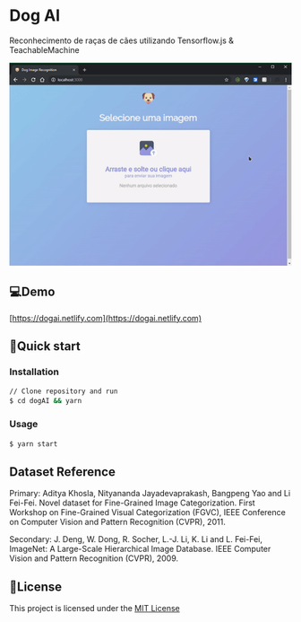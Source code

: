 # Dog AI

Reconhecimento de raças de cães utilizando Tensorflow.js & TeachableMachine

![Gif demo](./.github/experimenting.gif)

## 💻Demo
[https://dogai.netlify.com](https://dogai.netlify.com)

## 🚀Quick start

### Installation
```bash
// Clone repository and run
$ cd dogAI && yarn
```
### Usage
```bash
$ yarn start
```
## Dataset Reference
Primary:
  Aditya Khosla, Nityananda Jayadevaprakash, Bangpeng Yao and Li Fei-Fei. Novel dataset for Fine-Grained Image Categorization. First Workshop on Fine-Grained Visual Categorization (FGVC), IEEE Conference on Computer Vision and Pattern Recognition (CVPR), 2011.

Secondary:
  J. Deng, W. Dong, R. Socher, L.-J. Li, K. Li and L. Fei-Fei, ImageNet: A Large-Scale Hierarchical Image Database. IEEE Computer Vision and Pattern Recognition (CVPR), 2009.

## 📝License
This project is licensed under the [MIT License](https://github.com/jeferson-sb/dogAI/blob/master/LICENSE)
